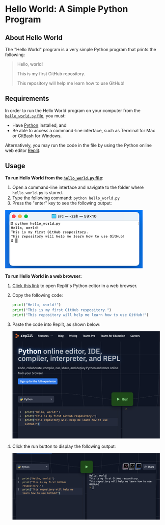# Hello World: A Simple Python Program

## About Hello World

The "Hello World" program is a very simple Python program that prints the following:

> Hello, world!
>
> This is my first GitHub repository.
> 
> This repository will help me learn how to use GitHub!

## Requirements

In order to run the Hello World program on your computer from the [`hello_world.py` file](src/hello_world.py), you must:

* Have [Python](https://www.python.org/downloads/) installed, and
* Be able to access a command-line interface, such as Terminal for Mac or GitBash for Windows.

Alternatively, you may run the code in the file by using the Python online web editor [Replit](https://replit.com/languages/python3).

## Usage

**To run Hello World from the [`hello_world.py` file](src/hello_world.py):**

1. Open a command-line interface and navigate to the folder where `hello_world.py` is stored.
2. Type the following command: `python hello_world.py`
3. Press the "enter" key to see the following output:

![Expected output of the Hello World program](images/hello_world_terminal.png)

**To run Hello World in a web browser:**

1. [Click this link](https://replit.com/languages/python3) to open Replit's Python editor in a web browser.
2. Copy the following code:
    ```python
    print("Hello, world!")
    print("This is my first GitHub respository.")
    print("This repository will help me learn how to use GitHub!")
    ```
3. Paste the code into Replit, as shown below:

    ![Code pasted into Replit editor.](images/copy_code.png)
4. Click the run button to display the following output:

    ![Output of running code in Replit.](images/replit_output.png)





